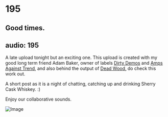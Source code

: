 # 195
## Good times.
audio: 195
---
A late upload tonight but an exciting one. This upload is created with my good long term friend Adam Baker, owner of labels <a href="http://www.dirtydemos.co.uk/" title="Dirty Demos" target="_blank">Dirty Demos</a> and <a href="http://ampsagainsttrend.tumblr.com/" title="Amps Against Trend" target="_blank">Amps Against Trend</a>, and also behind the output of <a href="http://blotchcreek.blogspot.co.uk/" title="Dead Wood," target="_blank">Dead Wood,</a> do check this work out.

A short post as it is a night of chatting, catching up and drinking Sherry Cask Whiskey. :)

Enjoy our collaborative sounds.

![Image](/assets/img/Snd-195.png)